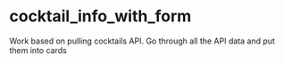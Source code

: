 # cocktail_info_with_form
Work based on pulling cocktails API. Go through all the API data and put them into cards

